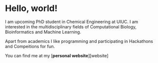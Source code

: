 # Hello, world!

I am upcoming PhD student in Chemical Engineering at UIUC. I am interested in the multidisciplinary fields of Computational Biology, Bioinformatics and Machine Learning.

Apart from academics I like programming and participating in Hackathons and Compeitions for fun.


You can find me at my [**personal website**][website]
